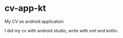 # cv-app-kt
My CV as android application

I did my cv with android studio, write with xml and kotlin. 
